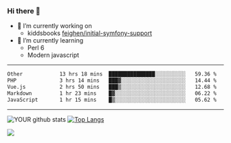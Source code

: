 ### Hi there 👋

- 🔭 I’m currently working on
  - kiddsbooks [feighen/initial-symfony-support](https://github.com/noondaysun/kiddsbooks.com/tree/feighen/initial-symfony-support)
- 🌱 I’m currently learning
  - Perl 6
  - Modern javascript

---
<!--START_SECTION:waka-->

```txt
Other            13 hrs 18 mins  ███████████████░░░░░░░░░░   59.36 %
PHP              3 hrs 14 mins   ███▓░░░░░░░░░░░░░░░░░░░░░   14.44 %
Vue.js           2 hrs 50 mins   ███▒░░░░░░░░░░░░░░░░░░░░░   12.68 %
Markdown         1 hr 23 mins    █▓░░░░░░░░░░░░░░░░░░░░░░░   06.22 %
JavaScript       1 hr 15 mins    █▒░░░░░░░░░░░░░░░░░░░░░░░   05.62 %
```

<!--END_SECTION:waka-->
---
![YOUR github stats](https://github-readme-stats.vercel.app/api?username=noondaysun&show_icons=true&theme=onedark) [![Top Langs](https://github-readme-stats.vercel.app/api/top-langs/?username=noondaysun&layout=compact&theme=onedark)](https://github.com/anuraghazra/github-readme-stats)

[<img src="https://img.shields.io/badge/linkedin-%230077B5.svg?&style=for-the-badge&logo=linkedin&logoColor=white" />](https://www.linkedin.com/in/feighen-oosterbroek-9630a514a/)

<!--
**noondaysun/noondaysun** is a ✨ _special_ ✨ repository because its `README.md` (this file) appears on your GitHub profile.

Here are some ideas to get you started:

- 🔭 I’m currently working on ...
- 🌱 I’m currently learning ...
- 👯 I’m looking to collaborate on ...
- 🤔 I’m looking for help with ...
- 💬 Ask me about ...
- 📫 How to reach me: ...
- 😄 Pronouns: ...
- ⚡ Fun fact: ...
-->
